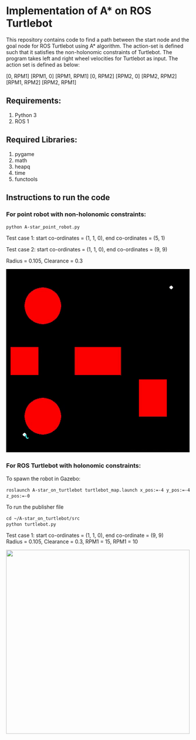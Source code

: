 # Implementation of A* on ROS Turtlebot
This repository contains code to find a path between the start node and the goal node for ROS Turtlebot using A* algorithm. The action-set is defined such that it satisfies the non-holonomic constraints of Turtlebot. The program takes left and right wheel velocities for Turtlebot as input. The action set is defined as below:  

[0, RPM1] [RPM1, 0] [RPM1, RPM1] [0, RPM2] [RPM2, 0] [RPM2, RPM2] [RPM1, RPM2] [RPM2, RPM1]

## Requirements: 
1. Python 3
2. ROS 1

## Required Libraries:
1. pygame
2. math
3. heapq
4. time
5. functools

## Instructions to run the code
### For point robot with non-holonomic constraints:
```
python A-star_point_robot.py
```

Test case 1: start co-ordinates = (1, 1, 0), end co-ordinates = (5, 1) 

Test case 2: start co-ordinates = (1, 1, 0), end co-ordinates = (9, 9) 

Radius = 0.105, Clearance = 0.3  

<img src = "https://github.com/AbhijitMahalle/A-star_on_turtlebot/blob/master/gif/output1.gif">  

### For ROS Turtlebot with holonomic constraints:
To spawn the robot in Gazebo:
```
roslaunch A-star_on_turtlebot turtlebot_map.launch x_pos:=-4 y_pos:=-4 z_pos:=-0
```
 
To run the publisher file
```
cd ~/A-star_on_turtlebot/src
python turtlebot.py
```
Test case 1: start co-ordinates = (1, 1, 0), end co-ordinate = (9, 9)  
Radius = 0.105, Clearance = 0.3, RPM1 = 15, RPM1 = 10  

<img src = "https://github.com/AbhijitMahalle/A-star_on_turtlebot/blob/master/gif/turtlebot.gif" width = "500" height = "500">  


